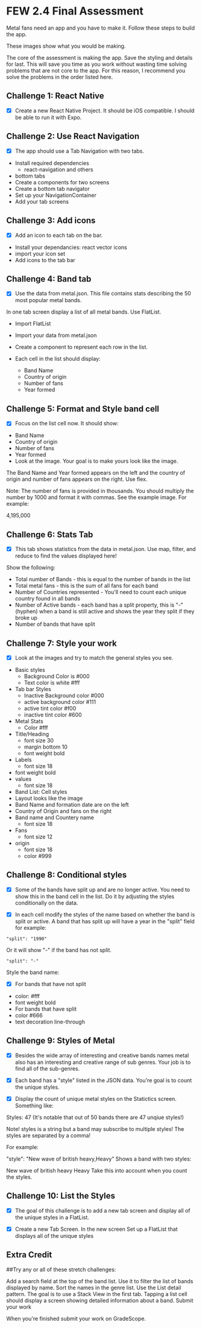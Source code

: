 # FEW 2.4 Final Assessment

Metal fans need an app and you have to make it. Follow these steps to build the app.

These images show what you would be making.

The core of the assessment is making the app. Save the styling and details for last. This will save you time as you work without wasting time solving problems that are not core to the app. For this reason, I recommend you solve the problems in the order listed here.

## Challenge 1: React Native

- [x] Create a new React Native Project. It should be iOS compatible. I should be able to run it with Expo.

## Challenge 2: Use React Navigation

- [x] The app should use a Tab Navigation with two tabs.

- Install required dependencies
  - react-navigation and others
- bottom tabs
- Create a components for two screens
- Create a bottom tab navigator
- Set up your NavigationContainer
- Add your tab screens

## Challenge 3: Add icons

- [x] Add an icon to each tab on the bar.

- Install your dependancies: react vector icons
- import your icon set
- Add icons to the tab bar

## Challenge 4: Band tab

- [x] Use the data from metal.json. This file contains stats describing the 50 most popular metal bands.

In one tab screen display a list of all metal bands. Use FlatList.

- Import FlatList
- Import your data from metal.json
- Create a component to represent each row in the list.
- Each cell in the list should display:

  - Band Name
  - Country of origin
  - Number of fans
  - Year formed

## Challenge 5: Format and Style band cell

- [x] Focus on the list cell now. It should show:

- Band Name
- Country of origin
- Number of fans
- Year formed
- Look at the image. Your goal is to make yours look like the image.

The Band Name and Year formed appears on the left and the country of origin and number of fans appears on the right. Use flex.

Note: The number of fans is provided in thousands. You should multiply the number by 1000 and format it with commas. See the example image. For example:

4,195,000

## Challenge 6: Stats Tab

- [x] This tab shows statistics from the data in metal.json. Use map, filter, and reduce to find the values displayed here!

Show the following:

- Total number of Bands - this is equal to the number of bands in the list
- Total metal fans - this is the sum of all fans for each band
- Number of Countries represented - You'll need to count each unique country found in all bands
- Number of Active bands - each band has a split property, this is "-" (hyphen) when a band is still active and shows the year they split if they broke up
- Number of bands that have split

## Challenge 7: Style your work

- [x] Look at the images and try to match the general styles you see.

- Basic styles
  - Background Color is #000
  - Text color is white #fff
- Tab bar Styles
  - Inactive Background color #000
  - active background color #111
  - active tint color #f00
  - inactive tint color #600
- Metal Stats
  - Color #fff
- Title/Heading
  - font size 30
  - margin bottom 10
  - font weight bold
- Labels
  - font size 18
- font weight bold
- values
  - font size 18
- Band List: Cell styles
- Layout looks like the image
- Band Name and formation date are on the left
- Country of Origin and fans on the right
- Band name and Countery name
  - font size 18
- Fans
  - font size 12
- origin
  - font size 18
  - color #999

## Challenge 8: Conditional styles

- [x] Some of the bands have split up and are no longer active. You need to show this in the band cell in the list. Do it by adjusting the styles conditionally on the data.

- [x] In each cell modify the styles of the name based on whether the band is split or active. A band that has split up will have a year in the "split" field for example:

```
"split": "1990"
```

Or it will show "-" if the band has not split.

```
"split": "-"
```

Style the band name:

- [x] For bands that have not split

- color: #fff
- font weight bold
- For bands that have split
- color #666
- text decoration line-through

## Challenge 9: Styles of Metal

- [x] Besides the wide array of interesting and creative bands names metal also has an interesting and creative range of sub genres. Your job is to find all of the sub-genres.

- [x] Each band has a "style" listed in the JSON data. You're goal is to count the unique styles.

- [x] Display the count of unique metal styles on the Statictics screen. Something like:

Styles: 47
(It's notable that out of 50 bands there are 47 unqiue styles!)

Note! styles is a string but a band may subscribe to multiple styles! The styles are separated by a comma!

For example:

"style": "New wave of british heavy,Heavy"
Shows a band with two styles:

New wave of british heavy
Heavy
Take this into account when you count the styles.

## Challenge 10: List the Styles

- [x] The goal of this challenge is to add a new tab screen and display all of the unique styles in a FlatList.

- [x] Create a new Tab Screen. In the new screen Set up a FlatList that displays all of the unique styles

## Extra Credit

##Try any or all of these stretch challenges:

Add a search field at the top of the band list. Use it to filter the list of bands displayed by name.
Sort the names in the genre list.
Use the List detail pattern. The goal is to use a Stack View in the first tab. Tapping a list cell should display a screen showing detailed information about a band.
Submit your work

When you're finished submit your work on GradeScope.
